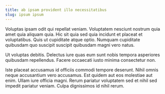 ```yaml
---
title: ab ipsam provident illo necessitatibus
slug: ipsum ipsum
---
```


Voluptas ipsam odit qui repellat veniam. Voluptatem nesciunt nostrum quia amet quia aliquam quia. Hic sit quia sed quia incidunt et placeat et voluptatibus. Quis ut cupiditate atque optio. Numquam cupiditate quibusdam quo suscipit suscipit quibusdam magni vero natus.

Ut voluptas debitis. Delectus iure quas eum sunt nobis tempora asperiores quibusdam repellendus. Facere occaecati iusto minima consectetur non.

Iste placeat accusamus id officiis commodi tempore deserunt. Nihil omnis neque accusantium vero accusamus. Est quidem aut eos molestiae aut enim. Ullam iure officia magni. Rerum pariatur voluptatem sed et nihil sed impedit pariatur veniam. Culpa dignissimos id nihil rerum.
